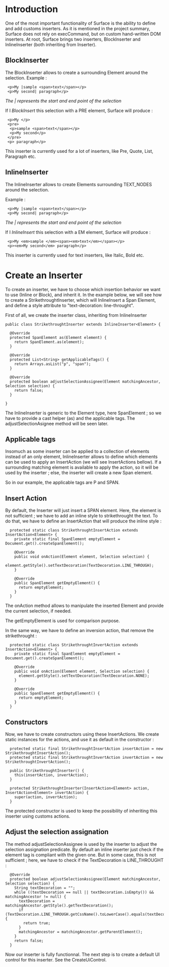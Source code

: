# Introduction #

One of the most important functionality of Surface is the ability to define and add customs inserters.
As it is mentioned in the project summary, Surface does not rely on execCommand, but on custom hand-written DOM inserters. At root, Surface brings two inserters, BlockInserter and InlineInserter (both inheriting from Inserter).

## BlockInserter ##

The BlockInserter allows to create a surrounding Element around the selection. Example :

```
 <p>My |sample <span>text</span></p>
 <p>My second| paragraph</p>
```
_The | represents the start and end point of the selection_

If I _BlockInsert_ this selection with a PRE element, Surface will produce :
```
 <p>My </p>
 <pre>
  <p>sample <span>text</span></p>
  <p>My second</p>
 </pre>
 <p> paragraph</p>
```

This inserter is currently used for a lot of inserters, like Pre, Quote, List, Paragraph etc.

## InlineInserter ##
The InlineInserter allows to create Elements surrounding TEXT\_NODES around the selection.

Example :
```
 <p>My |sample <span>text</span></p>
 <p>My second| paragraph</p>
```
_The | represents the start and end point of the selection_

If I _InlineInsert_ this selection with a EM element, Surface will produce :
```
 <p>My <em>sample </em><span><em>text</em></span></p>
 <p><em>My second</em> paragraph</p>
```

This inserter is currently used for text inserters, like Italic, Bold etc.

# Create an Inserter #

To create an inserter, we have to choose which insertion behavior we want to use (Inline or Block), and inherit it. In the example below, we will see how to create a StrikethroughtInserter, which will InlineInsert a Span Element, and define a style attribute to "text-decoration: line-throught".

First of all, we create the inserter class, inheriting from InlineInserter
```
public class StrikethroughtInserter extends InlineInserter<Element> {

  @Override
  protected SpanElement as(Element element) {
    return SpanElement.as(element);
  }

  @Override
  protected List<String> getApplicableTags() {
    return Arrays.asList("p", "span");
  }

  @Override
  protected boolean adjustSelectionAssignee(Element matchingAncestor, Selection selection) {
    return false;
  }

}
```

The InlineInserter is generic to the Element type, here SpanElement ; so we have to provide a cast helper (as) and the applicable tags. The adjustSelectionAsignee method will be seen later.

## Applicable tags ##
Insomuch as some inserter can be applied to a collection of elements instead of an only element, InlineInserter allows to define which elements can be used to apply an InsertAction (we will see InsertActions bellow).
If a surrounding matching element is available to apply the action, so it will be used by the inserter ; else, the inserter will create a new Span element.

So in our example, the applicable tags are P and SPAN.

## Insert Action ##

By default, the Inserter will just insert a SPAN element. Here, the element is not sufficient ; we have to add an inline style to strikethrought the text.
To do that, we have to define an InsertAction that will produce the inline style :

```
  protected static class StrikethroughtInsertAction extends InsertAction<Element> {
    private static final SpanElement emptyElement = Document.get().createSpanElement();

    @Override
    public void onAction(Element element, Selection selection) {
      element.getStyle().setTextDecoration(TextDecoration.LINE_THROUGH);
    }

    @Override
    public SpanElement getEmptyElement() {
      return emptyElement;
    }
  }
```

The onAction method allows to manipulate the inserted Element and provide the current selection, if needed.

The getEmptyElement is used for comparison purpose.

In the same way, we have to define an inversion action, that remove the strikethrought :

```
  protected static class StrikethroughtInvertAction extends InsertAction<Element> {
    private static final SpanElement emptyElement = Document.get().createSpanElement();

    @Override
    public void onAction(Element element, Selection selection) {
      element.getStyle().setTextDecoration(TextDecoration.NONE);
    }

    @Override
    public SpanElement getEmptyElement() {
      return emptyElement;
    }
  }
```

## Constructors ##

Now, we have to create constructors using these InsertActions. We create static instances for the actions, and use it as default in the constructor :

```
  protected static final StrikethroughtInsertAction insertAction = new StrikethroughtInsertAction();
  protected static final StrikethroughtInvertAction invertAction = new StrikethroughtInvertAction();

  public StrikethroughtInserter() {
    this(insertAction, invertAction);
  }

  protected StrikethroughtInserter(InsertAction<Element> action, InsertAction<Element> invertAction) {
    super(action, invertAction);
  }
```
The protected constructor is used to keep the possibility of inheriting this inserter using customs actions.

## Adjust the selection assignation ##
The method adjustSelectionAssignee is used by the inserter to adjust the selection assignation predicate. By default an inline inserter just check if the element tag is compliant with the given one. But in some case, this is not sufficient ; here, we have to check if the TextDecoration is LINE\_THROUGHT :

```
  @Override
  protected boolean adjustSelectionAssignee(Element matchingAncestor, Selection selection) {
    String textDecoration = "";
    while ((textDecoration == null || textDecoration.isEmpty()) && matchingAncestor != null) {
      textDecoration = matchingAncestor.getStyle().getTextDecoration();
      if (TextDecoration.LINE_THROUGH.getCssName().toLowerCase().equals(textDecoration)) {
        return true;
      }
      matchingAncestor = matchingAncestor.getParentElement();
    }
    return false;
  }
```

Now our inserter is fully functionnal. The next step is to create a default UI control for this inserter. See the CreateUiControl.